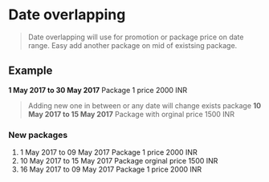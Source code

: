 # Date overlapping 
> Date overlapping will use for promotion or package price on date range.
Easy add another package on mid of existsing package.

## Example
**1 May 2017 to 30 May 2017** Package 1 price 2000 INR
> Adding new one in between or any date will change exists package
**10 May 2017 to 15 May 2017** Package with orginal price 1500 INR
### New packages

1. 1 May 2017 to 09 May 2017 Package 1 price 2000 INR
2. 10 May 2017 to 15 May 2017 Package orginal price 1500 INR
3. 16 May 2017 to 09 May 2017 Package 1 price 2000 INR
